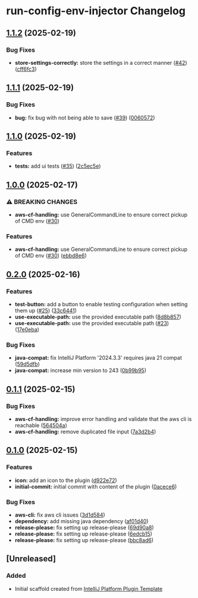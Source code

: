<!-- Keep a Changelog guide -> https://keepachangelog.com -->

# run-config-env-injector Changelog

## [1.1.2](https://github.com/mpecan/run-config-env-injector/compare/v1.1.1...v1.1.2) (2025-02-19)


### Bug Fixes

* **store-settings-correctly:** store the settings in a correct manner ([#42](https://github.com/mpecan/run-config-env-injector/issues/42)) ([cff6fc3](https://github.com/mpecan/run-config-env-injector/commit/cff6fc3141dd0f7a08a1bce664b382f2a3021f96))

## [1.1.1](https://github.com/mpecan/run-config-env-injector/compare/v1.1.0...v1.1.1) (2025-02-19)


### Bug Fixes

* **bug:** fix bug with not being able to save ([#39](https://github.com/mpecan/run-config-env-injector/issues/39)) ([0060572](https://github.com/mpecan/run-config-env-injector/commit/00605720e33dacfa32cdba07904a0e137cf487a2))

## [1.1.0](https://github.com/mpecan/run-config-env-injector/compare/v1.0.0...v1.1.0) (2025-02-19)


### Features

* **tests:** add ui tests ([#35](https://github.com/mpecan/run-config-env-injector/issues/35)) ([2c5ec5e](https://github.com/mpecan/run-config-env-injector/commit/2c5ec5e69cf6a62b64d773e57d0dd35636a62137))

## [1.0.0](https://github.com/mpecan/run-config-env-injector/compare/v0.2.0...v1.0.0) (2025-02-17)


### ⚠ BREAKING CHANGES

* **aws-cf-handling:** use GeneralCommandLine to ensure correct pickup of CMD env ([#30](https://github.com/mpecan/run-config-env-injector/issues/30))

### Features

* **aws-cf-handling:** use GeneralCommandLine to ensure correct pickup of CMD env ([#30](https://github.com/mpecan/run-config-env-injector/issues/30)) ([ebbd8e6](https://github.com/mpecan/run-config-env-injector/commit/ebbd8e63f70d348f62647d085d4b89aa3d85a90d))

## [0.2.0](https://github.com/mpecan/run-config-env-injector/compare/v0.1.1...v0.2.0) (2025-02-16)


### Features

* **test-button:** add a button to enable testing configuration when setting them up ([#25](https://github.com/mpecan/run-config-env-injector/issues/25)) ([33c6441](https://github.com/mpecan/run-config-env-injector/commit/33c6441ed038cf4aa7944dc07c33dc3cf90e8195))
* **use-executable-path:** use the provided executable path ([8d8b857](https://github.com/mpecan/run-config-env-injector/commit/8d8b857a9fb2edc9cf278b916ed88bb424bee11a))
* **use-executable-path:** use the provided executable path ([#23](https://github.com/mpecan/run-config-env-injector/issues/23)) ([17e0eba](https://github.com/mpecan/run-config-env-injector/commit/17e0ebafbbc88af412ebc30a4987123a9f611b93))


### Bug Fixes

* **java-compat:** fix IntelliJ Platform '2024.3.3' requires java 21 compat ([59d5dfb](https://github.com/mpecan/run-config-env-injector/commit/59d5dfba3d223c8b4059f4b65b09d06b2daaca5b))
* **java-compat:** increase min version to 243 ([0b99b95](https://github.com/mpecan/run-config-env-injector/commit/0b99b95966f18f01df501144df674302ccd86d4d))

## [0.1.1](https://github.com/mpecan/run-config-env-injector/compare/v0.1.0...v0.1.1) (2025-02-15)


### Bug Fixes

* **aws-cf-handling:** improve error handling and validate that the aws cli is reachable ([564504a](https://github.com/mpecan/run-config-env-injector/commit/564504ac7493cdce3d877c99cbb2785c08b1d2ed))
* **aws-cf-handling:** remove duplicated file input ([7a3d2b4](https://github.com/mpecan/run-config-env-injector/commit/7a3d2b43f67499ce3b24247277051280b445ee5c))

## [0.1.0](https://github.com/mpecan/run-config-env-injector/compare/v0.0.1...v0.1.0) (2025-02-15)


### Features

* **icon:** add an icon to the plugin ([d922e72](https://github.com/mpecan/run-config-env-injector/commit/d922e725145fdd1b1eb7cca4a4827ee8ad2c2bdf))
* **initial-commit:** initial commit with content of the plugin ([0acece6](https://github.com/mpecan/run-config-env-injector/commit/0acece6e963b64cbf2b1389b4a41c36b0ea7ee8e))


### Bug Fixes

* **aws-cli:** fix aws cli issues ([3d1d584](https://github.com/mpecan/run-config-env-injector/commit/3d1d58492383583127b25fc17f3a21dc4cf805e7))
* **dependency:** add missing java dependency ([af01d40](https://github.com/mpecan/run-config-env-injector/commit/af01d404b723c221603c8b4a2a5f73054852ce5b))
* **release-please:** fix setting up release-please ([69d90a8](https://github.com/mpecan/run-config-env-injector/commit/69d90a881fada5624630a8fd8817c322edae332a))
* **release-please:** fix setting up release-please ([6edcb15](https://github.com/mpecan/run-config-env-injector/commit/6edcb15436bd6c662e07d7209c454a186fc2a56c))
* **release-please:** fix setting up release-please ([bbc8ad6](https://github.com/mpecan/run-config-env-injector/commit/bbc8ad677de5597ddd88700800be0f68ed3e9106))

## [Unreleased]
### Added
- Initial scaffold created from [IntelliJ Platform Plugin Template](https://github.com/JetBrains/intellij-platform-plugin-template)
